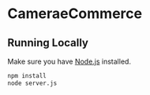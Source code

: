 # CameraeCommerce


## Running Locally

Make sure you have [Node.js](http://nodejs.org/) installed.

```sh
npm install
node server.js
```
